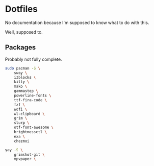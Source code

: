 Dotfiles
========

No documentation because I'm supposed to know what to do with this.

Well, supposed to.

Packages
--------

Probably not fully complete.

```bash
sudo pacman -S \
    sway \
    i3blocks \
    kitty \
    mako \
    gammastep \
    powerline-fonts \
    ttf-fira-code \
    fzf \
    wofi \
    wl-clipboard \
    grim \
    slurp \
    otf-font-awesome \
    brightnessctl \
    exa \
    chezmoi

yay -S \
    grimshot-git \
    mpvpaper \
```
